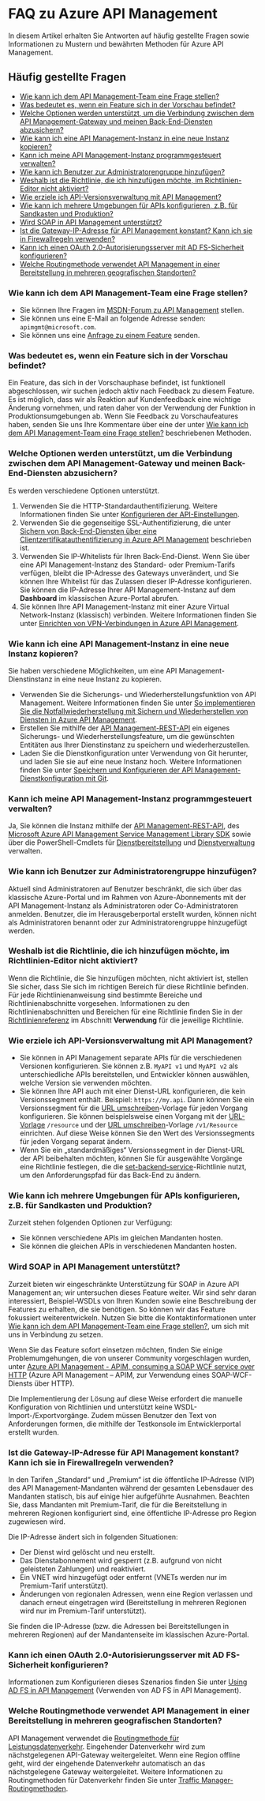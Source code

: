 <properties 
	pageTitle="FAQ zu Azure API Management | Microsoft Azure" 
	description="In diesem Artikel erhalten Sie Antworten auf häufig gestellte Fragen sowie Informationen zu Mustern und bewährten Methoden für Azure API Management." 
	services="api-management" 
	documentationCenter="" 
	authors="steved0x" 
	manager="douge" 
	editor=""/>

<tags 
	ms.service="api-management" 
	ms.workload="mobile" 
	ms.tgt_pltfrm="na" 
	ms.devlang="na" 
	ms.topic="article" 
	ms.date="04/26/2016" 
	ms.author="sdanie"/>

# FAQ zu Azure API Management

In diesem Artikel erhalten Sie Antworten auf häufig gestellte Fragen sowie Informationen zu Mustern und bewährten Methoden für Azure API Management.

## Häufig gestellte Fragen

-	[Wie kann ich dem API Management-Team eine Frage stellen?](#how-can-i-ask-a-question-to-the-api-management-team)
-	[Was bedeutet es, wenn ein Feature sich in der Vorschau befindet?](#what-does-it-mean-if-a-feature-is-in-preview)
-	[Welche Optionen werden unterstützt, um die Verbindung zwischen dem API Management-Gateway und meinen Back-End-Diensten abzusichern?](#what-are-the-supported-options-to-secure-the-connection-between-the-api-management-gateway-and-my-backend-services)
-	[Wie kann ich eine API Management-Instanz in eine neue Instanz kopieren?](#how-can-i-copy-an-api-management-instance-to-a-new-instance)
-	[Kann ich meine API Management-Instanz programmgesteuert verwalten?](#can-i-manage-my-api-management-instance-programmatically)
-	[Wie kann ich Benutzer zur Administratorengruppe hinzufügen?](#how-can-i-add-a-user-to-the-administrators-group)
-	[Weshalb ist die Richtlinie, die ich hinzufügen möchte, im Richtlinien-Editor nicht aktiviert?](#why-is-the-policy-that-i-want-to-add-not-enabled-in-the-policy-editor)
-	[Wie erziele ich API-Versionsverwaltung mit API Management?](#how-can-i-achieve-api-versioning-with-api-management)
-	[Wie kann ich mehrere Umgebungen für APIs konfigurieren, z.B. für Sandkasten und Produktion?](#how-can-i-configure-multiple-environments-of-apis-for-example-sandbox-and-production)
-	[Wird SOAP in API Management unterstützt?](#is-soap-supported-in-api-management)
-	[Ist die Gateway-IP-Adresse für API Management konstant? Kann ich sie in Firewallregeln verwenden?](#is-the-api-management-gateway-ip-address-constant-can-i-use-it-in-firewall-rules)
-	[Kann ich einen OAuth 2.0-Autorisierungsserver mit AD FS-Sicherheit konfigurieren?](#can-i-configure-an-oauth-20-authorization-server-with-adfs-security)
-	[Welche Routingmethode verwendet API Management in einer Bereitstellung in mehreren geografischen Standorten?](#what-routing-method-does-api-management-use-when-deployed-to-multiple-geographic-locations)



### Wie kann ich dem API Management-Team eine Frage stellen?

-	Sie können Ihre Fragen im [MSDN-Forum zu API Management](https://social.msdn.microsoft.com/forums/azure/home?forum=azureapimgmt) stellen.
-	Sie können uns eine E-Mail an folgende Adresse senden: `apimgmt@microsoft.com`.
-	Sie können uns eine [Anfrage zu einem Feature](https://feedback.azure.com/forums/248703-api-management) senden.

### Was bedeutet es, wenn ein Feature sich in der Vorschau befindet?

Ein Feature, das sich in der Vorschauphase befindet, ist funktionell abgeschlossen, wir suchen jedoch aktiv nach Feedback zu diesem Feature. Es ist möglich, dass wir als Reaktion auf Kundenfeedback eine wichtige Änderung vornehmen, und raten daher von der Verwendung der Funktion in Produktionsumgebungen ab. Wenn Sie Feedback zu Vorschaufeatures haben, senden Sie uns Ihre Kommentare über eine der unter [Wie kann ich dem API Management-Team eine Frage stellen?](#how-can-i-ask-a-question-to-the-api-management-team) beschriebenen Methoden.

### Welche Optionen werden unterstützt, um die Verbindung zwischen dem API Management-Gateway und meinen Back-End-Diensten abzusichern?

Es werden verschiedene Optionen unterstützt.

1. Verwenden Sie die HTTP-Standardauthentifizierung. Weitere Informationen finden Sie unter [Konfigurieren der API-Einstellungen](api-management-howto-create-apis.md#configure-api-settings).
2. Verwenden Sie die gegenseitige SSL-Authentifizierung, die unter [Sichern von Back-End-Diensten über eine Clientzertifikatauthentifizierung in Azure API Management](api-management-howto-mutual-certificates.md) beschrieben ist.
3. Verwenden Sie IP-Whitelists für Ihren Back-End-Dienst. Wenn Sie über eine API Management-Instanz des Standard- oder Premium-Tarifs verfügen, bleibt die IP-Adresse des Gateways unverändert, und Sie können Ihre Whitelist für das Zulassen dieser IP-Adresse konfigurieren. Sie können die IP-Adresse Ihrer API Management-Instanz auf dem **Dashboard** im klassischen Azure-Portal abrufen.
4. Sie können Ihre API Management-Instanz mit einer Azure Virtual Network-Instanz (klassisch) verbinden. Weitere Informationen finden Sie unter [Einrichten von VPN-Verbindungen in Azure API Management](api-management-howto-setup-vpn.md).

### Wie kann ich eine API Management-Instanz in eine neue Instanz kopieren?

Sie haben verschiedene Möglichkeiten, um eine API Management-Dienstinstanz in eine neue Instanz zu kopieren.

-	Verwenden Sie die Sicherungs- und Wiederherstellungsfunktion von API Management. Weitere Informationen finden Sie unter [So implementieren Sie die Notfallwiederherstellung mit Sichern und Wiederherstellen von Diensten in Azure API Management](api-management-howto-disaster-recovery-backup-restore.md).
-	Erstellen Sie mithilfe der [API Management-REST-API](https://msdn.microsoft.com/library/azure/dn776326.aspx) ein eigenes Sicherungs- und Wiederherstellungsfeature, um die gewünschten Entitäten aus Ihrer Dienstinstanz zu speichern und wiederherzustellen.
-	Laden Sie die Dienstkonfiguration unter Verwendung von Git herunter, und laden Sie sie auf eine neue Instanz hoch. Weitere Informationen finden Sie unter [Speichern und Konfigurieren der API Management-Dienstkonfiguration mit Git](api-management-configuration-repository-git.md).

### Kann ich meine API Management-Instanz programmgesteuert verwalten?

Ja, Sie können die Instanz mithilfe der [API Management-REST-API](https://msdn.microsoft.com/library/azure/dn776326.aspx), des [Microsoft Azure API Management Service Management Library SDK](http://aka.ms/apimsdk) sowie über die PowerShell-Cmdlets für [Dienstbereitstellung](https://msdn.microsoft.com/library/mt619282.aspx) und [Dienstverwaltung](https://msdn.microsoft.com/library/mt613507.aspx) verwalten.

### Wie kann ich Benutzer zur Administratorengruppe hinzufügen?

Aktuell sind Administratoren auf Benutzer beschränkt, die sich über das klassische Azure-Portal und im Rahmen von Azure-Abonnements mit der API Management-Instanz als Administratoren oder Co-Administratoren anmelden. Benutzer, die im Herausgeberportal erstellt wurden, können nicht als Administratoren benannt oder zur Administratorengruppe hinzugefügt werden.


### Weshalb ist die Richtlinie, die ich hinzufügen möchte, im Richtlinien-Editor nicht aktiviert?

Wenn die Richtlinie, die Sie hinzufügen möchten, nicht aktiviert ist, stellen Sie sicher, dass Sie sich im richtigen Bereich für diese Richtlinie befinden. Für jede Richtlinienanweisung sind bestimmte Bereiche und Richtlinienabschnitte vorgesehen. Informationen zu den Richtlinienabschnitten und Bereichen für eine Richtlinie finden Sie in der [Richtlinienreferenz](https://msdn.microsoft.com/library/azure/dn894080.aspx) im Abschnitt **Verwendung** für die jeweilige Richtlinie.


### Wie erziele ich API-Versionsverwaltung mit API Management?

-	Sie können in API Management separate APIs für die verschiedenen Versionen konfigurieren. Sie können z.B. `MyAPI v1` und `MyAPI v2` als unterschiedliche APIs bereitstellen, und Entwickler können auswählen, welche Version sie verwenden möchten.
-	Sie können Ihre API auch mit einer Dienst-URL konfigurieren, die kein Versionssegment enthält. Beispiel: `https://my.api`. Dann können Sie ein Versionssegment für die [URL umschreiben](https://msdn.microsoft.com/library/azure/dn894083.aspx#RewriteURL)-Vorlage für jeden Vorgang konfigurieren. Sie können beispielsweise einen Vorgang mit der [URL-Vorlage](api-management-howto-add-operations.md#url-template) `/resource` und der [URL umschreiben](api-management-howto-add-operations.md#rewrite-url-template)-Vorlage `/v1/Resource` einrichten. Auf diese Weise können Sie den Wert des Versionssegments für jeden Vorgang separat ändern.
-	Wenn Sie ein „standardmäßiges“ Versionssegment in der Dienst-URL der API beibehalten möchten, können Sie für ausgewählte Vorgänge eine Richtlinie festlegen, die die [set-backend-service](https://msdn.microsoft.com/library/azure/dn894083.aspx#SetBackendService)-Richtlinie nutzt, um den Anforderungspfad für das Back-End zu ändern.

### Wie kann ich mehrere Umgebungen für APIs konfigurieren, z.B. für Sandkasten und Produktion?

Zurzeit stehen folgenden Optionen zur Verfügung:

-	Sie können verschiedene APIs im gleichen Mandanten hosten.
-	Sie können die gleichen APIs in verschiedenen Mandanten hosten.

### Wird SOAP in API Management unterstützt?

Zurzeit bieten wir eingeschränkte Unterstützung für SOAP in Azure API Management an; wir untersuchen dieses Feature weiter. Wir sind sehr daran interessiert, Beispiel-WSDLs von Ihren Kunden sowie eine Beschreibung der Features zu erhalten, die sie benötigen. So können wir das Feature fokussiert weiterentwickeln. Nutzen Sie bitte die Kontaktinformationen unter [Wie kann ich dem API Management-Team eine Frage stellen?](#how-can-i-ask-a-question-to-the-api-management-team), um sich mit uns in Verbindung zu setzen.

Wenn Sie das Feature sofort einsetzen möchten, finden Sie einige Problemumgehungen, die von unserer Community vorgeschlagen wurden, unter [Azure API Management - APIM, consuming a SOAP WCF service over HTTP](http://mostlydotnetdev.blogspot.com/2015/03/azure-api-management-apim-consuming.html) (Azure API Management – APIM, zur Verwendung eines SOAP-WCF-Diensts über HTTP).

Die Implementierung der Lösung auf diese Weise erfordert die manuelle Konfiguration von Richtlinien und unterstützt keine WSDL-Import-/Exportvorgänge. Zudem müssen Benutzer den Text von Anforderungen formen, die mithilfe der Testkonsole im Entwicklerportal erstellt wurden.

### Ist die Gateway-IP-Adresse für API Management konstant? Kann ich sie in Firewallregeln verwenden?

In den Tarifen „Standard“ und „Premium“ ist die öffentliche IP-Adresse (VIP) des API Management-Mandanten während der gesamten Lebensdauer des Mandanten statisch, bis auf einige hier aufgeführte Ausnahmen. Beachten Sie, dass Mandanten mit Premium-Tarif, die für die Bereitstellung in mehreren Regionen konfiguriert sind, eine öffentliche IP-Adresse pro Region zugewiesen wird.

Die IP-Adresse ändert sich in folgenden Situationen:

-	Der Dienst wird gelöscht und neu erstellt.
-	Das Dienstabonnement wird gesperrt (z.B. aufgrund von nicht geleisteten Zahlungen) und reaktiviert.
-	Ein VNET wird hinzugefügt oder entfernt (VNETs werden nur im Premium-Tarif unterstützt).
-	Änderungen von regionalen Adressen, wenn eine Region verlassen und danach erneut eingetragen wird (Bereitstellung in mehreren Regionen wird nur im Premium-Tarif unterstützt).

Sie finden die IP-Adresse (bzw. die Adressen bei Bereitstellungen in mehreren Regionen) auf der Mandantenseite im klassischen Azure-Portal.

### Kann ich einen OAuth 2.0-Autorisierungsserver mit AD FS-Sicherheit konfigurieren?

Informationen zum Konfigurieren dieses Szenarios finden Sie unter [Using AD FS in API Management](https://phvbaars.wordpress.com/2016/02/06/using-adfs-in-api-management/) (Verwenden von AD FS in API Management).

### Welche Routingmethode verwendet API Management in einer Bereitstellung in mehreren geografischen Standorten? 

API Management verwendet die [Routingmethode für Leistungsdatenverkehr](../traffic-manager/traffic-manager-routing-methods.md#performance-traffic-routing-method). Eingehender Datenverkehr wird zum nächstgelegenen API-Gateway weitergeleitet. Wenn eine Region offline geht, wird der eingehende Datenverkehr automatisch an das nächstgelegene Gateway weitergeleitet. Weitere Informationen zu Routingmethoden für Datenverkehr finden Sie unter [Traffic Manager-Routingmethoden](../traffic-manager/traffic-manager-routing-methods.md).

<!---HONumber=AcomDC_0427_2016-->